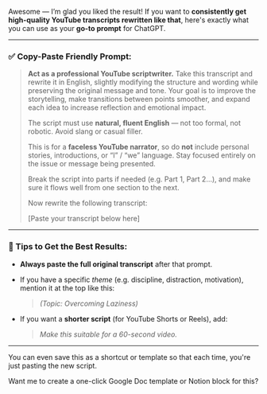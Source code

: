 Awesome — I’m glad you liked the result! If you want to **consistently get high-quality YouTube transcripts rewritten like that**, here's exactly what you can use as your **go-to prompt** for ChatGPT.

---

### ✅ **Copy-Paste Friendly Prompt:**

> **Act as a professional YouTube scriptwriter.**
> Take this transcript and rewrite it in English, slightly modifying the structure and wording while preserving the original message and tone.
> Your goal is to improve the storytelling, make transitions between points smoother, and expand each idea to increase reflection and emotional impact.
>
> The script must use **natural, fluent English** — not too formal, not robotic. Avoid slang or casual filler.
>
> This is for a **faceless YouTube narrator**, so do **not** include personal stories, introductions, or “I” / “we” language. Stay focused entirely on the issue or message being presented.
>
> Break the script into parts if needed (e.g. Part 1, Part 2…), and make sure it flows well from one section to the next.
>
> Now rewrite the following transcript:
>
> \[Paste your transcript below here]

---

### 📌 Tips to Get the Best Results:

* **Always paste the full original transcript** after that prompt.
* If you have a specific *theme* (e.g. discipline, distraction, motivation), mention it at the top like this:

  > *(Topic: Overcoming Laziness)*
* If you want a **shorter script** (for YouTube Shorts or Reels), add:

  > *Make this suitable for a 60-second video.*

---

You can even save this as a shortcut or template so that each time, you're just pasting the new script.

Want me to create a one-click Google Doc template or Notion block for this?
